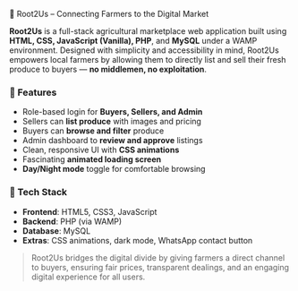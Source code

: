  🌱 Root2Us – Connecting Farmers to the Digital Market

**Root2Us** is a full-stack agricultural marketplace web application built using **HTML, CSS, JavaScript (Vanilla), PHP**, and **MySQL** under a WAMP environment. Designed with simplicity and accessibility in mind, Root2Us empowers local farmers by allowing them to directly list and sell their fresh produce to buyers — **no middlemen, no exploitation**.

### 🎯 Features
- Role-based login for **Buyers, Sellers, and Admin**
- Sellers can **list produce** with images and pricing
- Buyers can **browse and filter** produce
- Admin dashboard to **review and approve** listings
- Clean, responsive UI with **CSS animations**
- Fascinating **animated loading screen**
- **Day/Night mode** toggle for comfortable browsing

### 🧰 Tech Stack
- **Frontend**: HTML5, CSS3, JavaScript
- **Backend**: PHP (via WAMP)
- **Database**: MySQL
- **Extras**: CSS animations, dark mode, WhatsApp contact button

> Root2Us bridges the digital divide by giving farmers a direct channel to buyers, ensuring fair prices, transparent dealings, and an engaging digital experience for all users.


